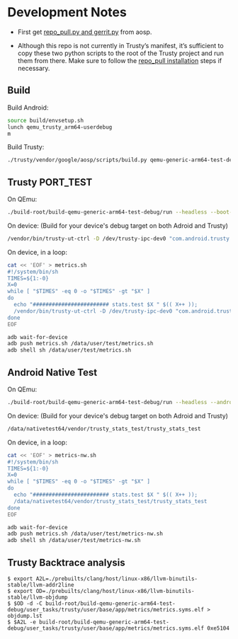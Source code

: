 # Development Notes

*    First get [repo_pull.py and gerrit.py](https://android.googlesource.com/platform/development/+/main/tools/repo_pull/) from aosp.

*    Although this repo is not currently in Trusty’s manifest, it’s sufficient to copy these two python scripts to the root of the Trusty project and run them from there. Make sure to follow the [repo_pull installation](https://android.googlesource.com/platform/development/+/main/tools/repo_pull/#installation) steps if necessary.

## Build

Build Android:

```sh
source build/envsetup.sh
lunch qemu_trusty_arm64-userdebug
m
```

Build Trusty:

```sh
./trusty/vendor/google/aosp/scripts/build.py qemu-generic-arm64-test-debug --skip-tests 2>stderr.log
```

## Trusty PORT_TEST

On QEmu:

```sh
./build-root/build-qemu-generic-arm64-test-debug/run --headless --boot-test "com.android.trusty.stats.test" --verbose
```

On device: (Build for your device's debug target on both Adroid and Trusty)

```sh
/vendor/bin/trusty-ut-ctrl -D /dev/trusty-ipc-dev0 "com.android.trusty.stats.test"
```

On device, in a loop:

```sh
cat << 'EOF' > metrics.sh
#!/system/bin/sh
TIMES=${1:-0}
X=0
while [ "$TIMES" -eq 0 -o "$TIMES" -gt "$X" ]
do
  echo "######################## stats.test $X " $(( X++ ));
  /vendor/bin/trusty-ut-ctrl -D /dev/trusty-ipc-dev0 "com.android.trusty.stats.test"
done
EOF

adb wait-for-device
adb push metrics.sh /data/user/test/metrics.sh
adb shell sh /data/user/test/metrics.sh
```

## Android Native Test

On QEmu:

```sh
./build-root/build-qemu-generic-arm64-test-debug/run --headless --android $ANDROID_PROJECT_ROOT --shell-command "/data/nativetest64/vendor/trusty_stats_test/trusty_stats_test" --verbose
```

On device: (Build for your device's debug target on both Adroid and Trusty)

```sh
/data/nativetest64/vendor/trusty_stats_test/trusty_stats_test
```

On device, in a loop:

```sh
cat << 'EOF' > metrics-nw.sh
#!/system/bin/sh
TIMES=${1:-0}
X=0
while [ "$TIMES" -eq 0 -o "$TIMES" -gt "$X" ]
do
  echo "######################## stats.test $X " $(( X++ ));
  /data/nativetest64/vendor/trusty_stats_test/trusty_stats_test
done
EOF

adb wait-for-device
adb push metrics.sh /data/user/test/metrics-nw.sh
adb shell sh /data/user/test/metrics-nw.sh
```

## Trusty Backtrace analysis


```
$ export A2L=./prebuilts/clang/host/linux-x86/llvm-binutils-stable/llvm-addr2line
$ export OD=./prebuilts/clang/host/linux-x86/llvm-binutils-stable/llvm-objdump
$ $OD -d -C build-root/build-qemu-generic-arm64-test-debug/user_tasks/trusty/user/base/app/metrics/metrics.syms.elf > objdump.lst
$ $A2L -e build-root/build-qemu-generic-arm64-test-debug/user_tasks/trusty/user/base/app/metrics/metrics.syms.elf 0xe5104
```
